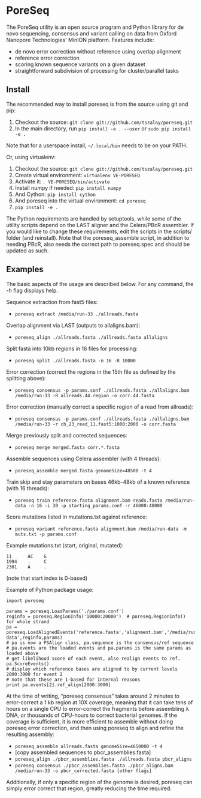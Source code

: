 # PoreSeq

The PoreSeq utility is an open source program and Python library for de novo sequencing, consensus and variant calling on data from Oxford Nanopore Technologies' MinION platform. Features include:

* de novo error correction without reference using overlap alignment
* reference error correction
* scoring known sequence variants on a given dataset
* straightforward subdivision of processing for cluster/parallel tasks

## Install
The recommended way to install poreseq is from the source using git and pip:

1. Checkout the source: `git clone git://github.com/tszalay/poreseq.git`
2. In the main directory, run `pip install -e . --user` or `sudo pip install -e .`

Note that for a userspace install, `~/.local/bin` needs to be on your PATH.

Or, using virtualenv:

1. Checkout the source: `git clone git://github.com/tszalay/poreseq.git`
2. Create virtual environment: `virtualenv VE-PORESEQ`
3. Activate it: `. VE-PORESEQ/bin/activate`
4. Install numpy if needed: `pip install numpy`
5. And Cython: `pip install cython`
6. And poreseq into the virtual environment: `cd poreseq`
7. `pip install -e .`

The Python requirements are handled by setuptools, while some of the utility scripts depend on the LAST aligner and the Celera/PBcR assembler. If you would like
to change these requirements, edit the scripts in the scripts/ folder (and reinstall). Note that the poreseq_assemble script, in addition to
needing PBcR, also needs the correct path to poreseq.spec and should be updated as such.
   
## Examples
The basic aspects of the usage are described below. For any command, the -h flag displays help.

Sequence extraction from fast5 files:

* `poreseq extract /media/run-33 ./allreads.fasta`

Overlap alignment via LAST (outputs to allaligns.bam):

* `poreseq_align ./allreads.fasta ./allreads.fasta allaligns`

Split fasta into 10kb regions in 16 files for processing:

* `poreseq split ./allreads.fasta -n 16 -R 10000`

Error correction (correct the regions in the 15th file as defined by the splitting above):

* `poreseq consensus -p params.conf ./allreads.fasta ./allaligns.bam /media/run-33 -R allreads.44.region -o corr.44.fasta`

Error correction (manually correct a specific region of a read from allreads):

* `poreseq consensus -p params.conf ./allreads.fasta ./allaligns.bam /media/run-33 -r ch_23_read_11.fast5:1000:2000 -o corr.fasta`

Merge previously split and corrected sequences:

* `poreseq merge merged.fasta corr.*.fasta`

Assemble sequences using Celera assembler (with 4 threads):

* `poreseq_assemble merged.fasta genomeSize=48500 -t 4`

Train skip and stay parameters on bases 46kb-48kb of a known reference (with 16 threads):

* `poreseq train reference.fasta alignment.bam reads.fasta /media/run-data -n 16 -i 30 -p starting_params.conf -r 46000:48000`

Score mutations listed in mutations.txt against reference:

* `poreseq variant reference.fasta alignment.bam /media/run-data -m muts.txt -p params.conf`

Example mutations.txt (start, original, mutated):

```
11      AC    G
1994    .     C
2301    A     .
```

(note that start index is 0-based)

Example of Python package usage:
```
import poreseq

params = poreseq.LoadParams('./params.conf')
reginfo = poreseq.RegionInfo('10000:20000')  # poreseq.RegionInfo() for whole strand
pa = poreseq.LoadAlignedEvents('reference.fasta','alignment.bam','/media/run-data',reginfo,params)
# pa is now a PSAlign class, pa.sequence is the consensus/ref sequence
# pa.events are the loaded events and pa.params is the same params as loaded above
# get likelihood score of each event, also realign events to ref.
pa.ScoreEvents()
# display which reference bases are aligned to by current levels 2000:3000 for event 2
# note that these are 1-based for internal reasons
print pa.events[2].ref_align[2000:3000]
```

At the time of writing, “poreseq consensus” takes around 2 minutes to error-correct a 1 kb region at 10X coverage, meaning that it can take tens of hours on a single CPU to error-correct the fragments before assembling λ DNA, or thousands of CPU-hours to correct bacterial genomes. If the coverage is sufficient, it is more efficient to assemble without doing poreseq error correction, and then using poreseq to align and refine the resulting assembly:

* `poreseq_assemble allreads.fasta genomeSize=4650000 -t 4`
* [copy assembled sequences to pbcr_assemblies.fasta]
* `poreseq_align ./pbcr_assemblies.fasta ./allreads.fasta pbcr_aligns`
* `poreseq consensus ./pbcr_assemblies.fasta ./pbcr_aligns.bam /media/run-33 -o pbcr_corrected.fasta [other flags]`

Additionally, if only a specific region of the genome is desired, poreseq can simply error correct that region, greatly reducing the time required.

